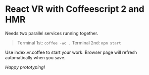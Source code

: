 # React VR with Coffeescript 2 and HMR

Needs two parallel services running together.
> Terminal 1st: `coffee -wc .`
> Terminal 2nd: `npm start`

Use index.vr.coffee to start your work.
Browser page will refresh automatically when you save.

_Happy prototyping!_
